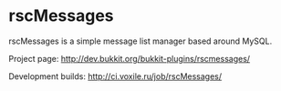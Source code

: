 rscMessages
===========

rscMessages is a simple message list manager based around MySQL.

Project page: http://dev.bukkit.org/bukkit-plugins/rscmessages/

Development builds: http://ci.voxile.ru/job/rscMessages/
